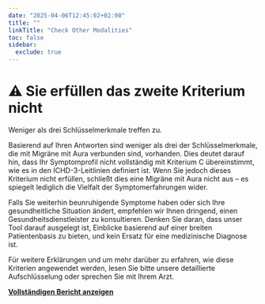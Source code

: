 ```yaml
---
date: "2025-04-06T12:45:02+02:00"
title: ""
linkTitle: "Check Other Modalities"
toc: false
sidebar:
  exclude: true
---
```



# ⚠️ Sie erfüllen das zweite Kriterium nicht

Weniger als drei Schlüsselmerkmale treffen zu.

Basierend auf Ihren Antworten sind weniger als drei der Schlüsselmerkmale, die mit Migräne mit Aura verbunden sind, vorhanden. Dies deutet darauf hin, dass Ihr Symptomprofil nicht vollständig mit Kriterium C übereinstimmt, wie es in den ICHD-3-Leitlinien definiert ist. Wenn Sie jedoch dieses Kriterium nicht erfüllen, schließt dies eine Migräne mit Aura nicht aus – es spiegelt lediglich die Vielfalt der Symptomerfahrungen wider.

Falls Sie weiterhin beunruhigende Symptome haben oder sich Ihre gesundheitliche Situation ändert, empfehlen wir Ihnen dringend, einen Gesundheitsdienstleister zu konsultieren. Denken Sie daran, dass unser Tool darauf ausgelegt ist, Einblicke basierend auf einer breiten Patientenbasis zu bieten, und kein Ersatz für eine medizinische Diagnose ist.

Für weitere Erklärungen und um mehr darüber zu erfahren, wie diese Kriterien angewendet werden, lesen Sie bitte unsere detaillierte Aufschlüsselung oder sprechen Sie mit Ihrem Arzt.


[**Vollständigen Bericht anzeigen**](/aura-o-mat/symptom-check-summary-n/)
